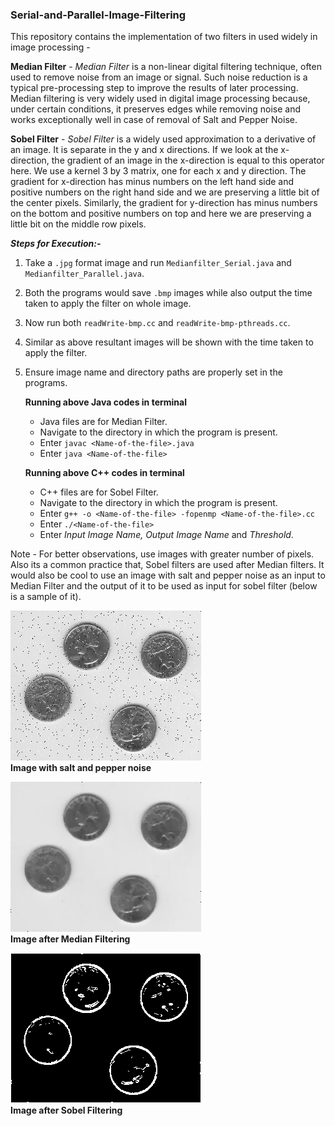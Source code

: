 ### Serial-and-Parallel-Image-Filtering

This repository contains the implementation of two filters in used widely in image processing - 

**Median Filter** - _Median Filter_ is a non-linear digital filtering technique, 
                    often used to remove noise from an image or signal. Such noise 
                    reduction is a typical pre-processing step to improve the 
                    results of later processing. Median filtering is very widely 
                    used in digital image processing because, under certain conditions,
                    it preserves edges while removing noise and works exceptionally well
                    in case of removal of Salt and Pepper Noise.
                   
**Sobel Filter** -  _Sobel Filter_ is a widely used approximation to a derivative of an image. 
                    It is separate in the y and x directions. If we look at the x-direction,
                    the gradient of an image in the x-direction is equal to this operator here. 
                    We use a kernel 3 by 3 matrix, one for each x and y direction. The gradient
                    for x-direction has minus numbers on the left hand side and positive numbers 
                    on the right hand side and we are preserving a little bit of the center pixels. 
                    Similarly, the gradient for y-direction has minus numbers on the bottom and positive
                    numbers on top and here we are preserving a little bit on the middle row pixels.

**_Steps for Execution:-_**
1. Take a `.jpg` format image and run `Medianfilter_Serial.java` and `Medianfilter_Parallel.java`.
2. Both the programs would save `.bmp` images while also output the time taken to apply the filter on whole image.
3. Now run both `readWrite-bmp.cc` and `readWrite-bmp-pthreads.cc`.
4. Similar as above resultant images will be shown with the time taken to apply the filter.
5. Ensure image name and directory paths are properly set in the programs.

    **Running above Java codes in terminal**
    - Java files are for Median Filter.
    - Navigate to the directory in which the program is present.
    - Enter `javac <Name-of-the-file>.java`
    - Enter `java <Name-of-the-file>`

    **Running above C++ codes in terminal**
    - C++ files are for Sobel Filter.
    - Navigate to the directory in which the program is present.
    - Enter `g++ -o <Name-of-the-file> -fopenmp <Name-of-the-file>.cc`
    - Enter `./<Name-of-the-file>`
    - Enter _Input Image Name, Output Image Name_ and _Threshold_.
    
Note - For better observations, use images with greater number of pixels. Also its a common practice that,
       Sobel filters are used after Median filters. It would also be cool to use an image with salt and pepper noise as
       an input to Median Filter and the output of it to be used as input for sobel filter (below is a sample of it).

![Coins_Input](Coins1.jpeg)            
**Image with salt and pepper noise**



![Coins_Median](Coins2.bmp)            
**Image after Median Filtering**



![Coins_Sobel](Coins3.bmp)             
**Image after Sobel Filtering**

